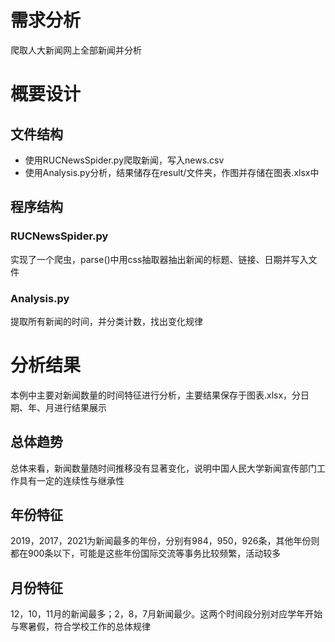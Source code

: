 # 需求分析
爬取人大新闻网上全部新闻并分析

# 概要设计
## 文件结构
- 使用RUCNewsSpider.py爬取新闻，写入news.csv
- 使用Analysis.py分析，结果储存在result/文件夹，作图并存储在图表.xlsx中
## 程序结构
### RUCNewsSpider.py
实现了一个爬虫，parse()中用css抽取器抽出新闻的标题、链接、日期并写入文件
### Analysis.py
提取所有新闻的时间，并分类计数，找出变化规律

# 分析结果
本例中主要对新闻数量的时间特征进行分析，主要结果保存于图表.xlsx，分日期、年、月进行结果展示
## 总体趋势
总体来看，新闻数量随时间推移没有显著变化，说明中国人民大学新闻宣传部门工作具有一定的连续性与继承性
## 年份特征
2019，2017，2021为新闻最多的年份，分别有984，950，926条，其他年份则都在900条以下，可能是这些年份国际交流等事务比较频繁，活动较多
## 月份特征
12，10，11月的新闻最多；2，8，7月新闻最少。这两个时间段分别对应学年开始与寒暑假，符合学校工作的总体规律
